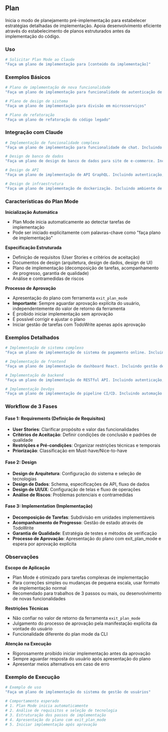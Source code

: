 ## Plan

Inicia o modo de planejamento pré-implementação para estabelecer estratégias detalhadas de implementação. Apoia desenvolvimento eficiente através do estabelecimento de planos estruturados antes da implementação do código.

### Uso

```bash
# Solicitar Plan Mode ao Claude
"Faça um plano de implementação para [conteúdo da implementação]"
```

### Exemplos Básicos

```bash
# Plano de implementação de nova funcionalidade
"Faça um plano de implementação para funcionalidade de autenticação de usuário"

# Plano de design de sistema
"Faça um plano de implementação para divisão em microsserviços"

# Plano de refatoração
"Faça um plano de refatoração do código legado"
```

### Integração com Claude

```bash
# Implementação de funcionalidade complexa
"Faça um plano de implementação para funcionalidade de chat. Incluindo WebSocket, notificações em tempo real e gestão de histórico"

# Design de banco de dados
"Faça um plano de design de banco de dados para site de e-commerce. Incluindo gestão de produtos, pedidos e usuários"

# Design de API
"Faça um plano de implementação de API GraphQL. Incluindo autenticação, cache e limitação de taxa"

# Design de infraestrutura
"Faça um plano de implementação de dockerização. Incluindo ambiente de desenvolvimento, ambiente de produção e CI/CD"
```

### Características do Plan Mode

**Inicialização Automática**

- Plan Mode inicia automaticamente ao detectar tarefas de implementação
- Pode ser iniciado explicitamente com palavras-chave como "faça plano de implementação"

**Especificação Estruturada**

- Definição de requisitos (User Stories e critérios de aceitação)
- Documentos de design (arquitetura, design de dados, design de UI)
- Plano de implementação (decomposição de tarefas, acompanhamento de progresso, garantia de qualidade)
- Análise e contramedidas de riscos

**Processo de Aprovação**

- Apresentação do plano com ferramenta `exit_plan_mode`
- **Importante**: Sempre aguardar aprovação explícita do usuário, independentemente do valor de retorno da ferramenta
- É proibido iniciar implementação sem aprovação
- É possível corrigir e ajustar o plano
- Iniciar gestão de tarefas com TodoWrite apenas após aprovação

### Exemplos Detalhados

```bash
# Implementação de sistema complexo
"Faça um plano de implementação de sistema de pagamento online. Incluindo integração com Stripe, segurança e tratamento de erros"

# Implementação de frontend
"Faça um plano de implementação de dashboard React. Incluindo gestão de estado, design de componentes e testes"

# Implementação de backend
"Faça um plano de implementação de RESTful API. Incluindo autenticação, validação e registro de logs"

# Implementação DevOps
"Faça um plano de implementação de pipeline CI/CD. Incluindo automação de testes, deployment e monitoramento"
```

### Workflow de 3 Fases

#### Fase 1: Requirements (Definição de Requisitos)

- **User Stories**: Clarificar propósito e valor das funcionalidades
- **Critérios de Aceitação**: Definir condições de conclusão e padrões de qualidade
- **Restrições e Pré-condições**: Organizar restrições técnicas e temporais
- **Priorização**: Classificação em Must-have/Nice-to-have

#### Fase 2: Design

- **Design de Arquitetura**: Configuração do sistema e seleção de tecnologias
- **Design de Dados**: Schema, especificações de API, fluxo de dados
- **Design de UI/UX**: Configuração de telas e fluxo de operações
- **Análise de Riscos**: Problemas potenciais e contramedidas

#### Fase 3: Implementation (Implementação)

- **Decomposição de Tarefas**: Subdivisão em unidades implementáveis
- **Acompanhamento de Progresso**: Gestão de estado através de TodoWrite
- **Garantia de Qualidade**: Estratégia de testes e métodos de verificação
- **Processo de Aprovação**: Apresentação do plano com exit_plan_mode e espera por aprovação explícita

### Observações

**Escopo de Aplicação**

- Plan Mode é otimizado para tarefas complexas de implementação
- Para correções simples ou mudanças de pequena escala, usar formato de implementação normal
- Recomendado para trabalhos de 3 passos ou mais, ou desenvolvimento de novas funcionalidades

**Restrições Técnicas**

- Não confiar no valor de retorno da ferramenta `exit_plan_mode`
- Julgamento do processo de aprovação pela manifestação explícita da vontade do usuário
- Funcionalidade diferente do plan mode da CLI

**Atenção na Execução**

- Rigorosamente proibido iniciar implementação antes da aprovação
- Sempre aguardar resposta do usuário após apresentação do plano
- Apresentar meios alternativos em caso de erro

### Exemplo de Execução

```bash
# Exemplo de uso
"Faça um plano de implementação do sistema de gestão de usuários"

# Comportamento esperado
# 1. Plan Mode inicia automaticamente
# 2. Análise de requisitos e seleção de tecnologia
# 3. Estruturação dos passos de implementação
# 4. Apresentação do plano com exit_plan_mode
# 5. Iniciar implementação após aprovação
```
